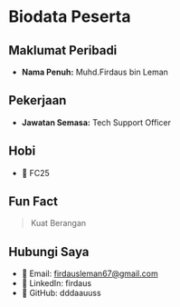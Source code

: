# Biodata Peserta

## Maklumat Peribadi
- **Nama Penuh:** Muhd.Firdaus bin Leman

## Pekerjaan
- **Jawatan Semasa:** Tech Support Officer

## Hobi
- 🎯 FC25

## Fun Fact
> Kuat Berangan

## Hubungi Saya
- 📧 Email: firdausleman67@gmail.com
- 🔗 LinkedIn: firdaus
- 🐙 GitHub: dddaauuss